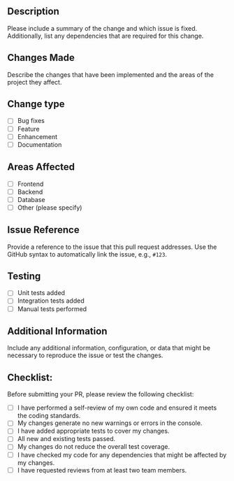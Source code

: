## Description

Please include a summary of the change and which issue is fixed. Additionally, list any dependencies that are required for this change.

## Changes Made

Describe the changes that have been implemented and the areas of the project they affect.

## Change type
- [ ] Bug fixes
- [ ] Feature
- [ ] Enhancement 
- [ ] Documentation 

## Areas Affected

- [ ] Frontend
- [ ] Backend
- [ ] Database
- [ ] Other (please specify)

## Issue Reference

Provide a reference to the issue that this pull request addresses. Use the GitHub syntax to automatically link the issue, e.g., `#123`.

## Testing

- [ ] Unit tests added
- [ ] Integration tests added
- [ ] Manual tests performed

## Additional Information

Include any additional information, configuration, or data that might be necessary to reproduce the issue or test the changes.

## Checklist:

Before submitting your PR, please review the following checklist:

- [ ] I have performed a self-review of my own code and ensured it meets the coding standards.
- [ ] My changes generate no new warnings or errors in the console.
- [ ] I have added appropriate tests to cover my changes.
- [ ] All new and existing tests passed.
- [ ] My changes do not reduce the overall test coverage.
- [ ] I have checked my code for any dependencies that might be affected by my changes.
- [ ] I have requested reviews from at least two team members.
